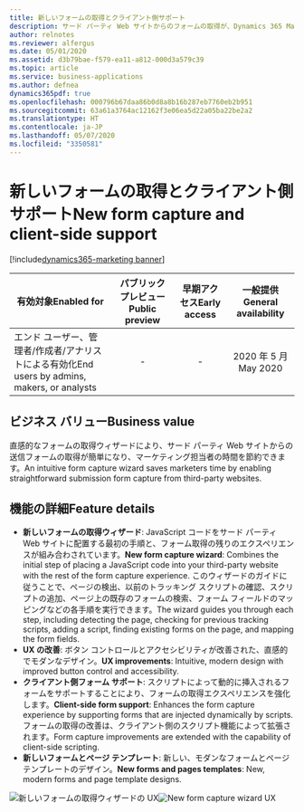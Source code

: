 ```yaml
---
title: 新しいフォームの取得とクライアント側サポート
description: サード パーティ Web サイトからのフォームの取得が、Dynamics 365 Marketing で一般提供されます。
author: relnotes
ms.reviewer: alfergus
ms.date: 05/01/2020
ms.assetid: d3b79bae-f579-ea11-a812-000d3a579c39
ms.topic: article
ms.service: business-applications
ms.author: defnea
dynamics365pdf: true
ms.openlocfilehash: 000796b67daa86b0d8a8b16b287eb7760eb2b951
ms.sourcegitcommit: 63a61a3764ac12162f3e06ea5d22a05ba22be2a2
ms.translationtype: HT
ms.contentlocale: ja-JP
ms.lasthandoff: 05/07/2020
ms.locfileid: "3350581"
---
```

# <a name="new-form-capture-and-client-side-support"></a><span data-ttu-id="e25e2-103">新しいフォームの取得とクライアント側サポート</span><span class="sxs-lookup"><span data-stu-id="e25e2-103">New form capture and client-side support</span></span>
[!include[dynamics365-marketing banner](../includes/dynamics365-marketing.md)]

| <span data-ttu-id="e25e2-104">有効対象</span><span class="sxs-lookup"><span data-stu-id="e25e2-104">Enabled for</span></span>    |  <span data-ttu-id="e25e2-105">パブリック プレビュー</span><span class="sxs-lookup"><span data-stu-id="e25e2-105">Public preview</span></span> | <span data-ttu-id="e25e2-106">早期アクセス</span><span class="sxs-lookup"><span data-stu-id="e25e2-106">Early access</span></span> | <span data-ttu-id="e25e2-107">一般提供</span><span class="sxs-lookup"><span data-stu-id="e25e2-107">General availability</span></span> | 
| ---------- | :----------: |:----------: |:----------: |
|<span data-ttu-id="e25e2-108">エンド ユーザー、管理者/作成者/アナリストによる有効化</span><span class="sxs-lookup"><span data-stu-id="e25e2-108">End users by admins, makers, or analysts</span></span>|-|-| <span data-ttu-id="e25e2-109">2020 年 5 月</span><span class="sxs-lookup"><span data-stu-id="e25e2-109">May 2020</span></span>|


## <a name="business-value"></a><span data-ttu-id="e25e2-110">ビジネス バリュー</span><span class="sxs-lookup"><span data-stu-id="e25e2-110">Business value</span></span>
<!-- bv start -->
<span data-ttu-id="e25e2-111">直感的なフォームの取得ウィザードにより、サード パーティ Web サイトからの送信フォームの取得が簡単になり、マーケティング担当者の時間を節約できます。</span><span class="sxs-lookup"><span data-stu-id="e25e2-111">An intuitive form capture wizard saves marketers time by enabling straightforward submission form capture from third-party websites.</span></span>
<!-- bv end -->



## <a name="feature-details"></a><span data-ttu-id="e25e2-112">機能の詳細</span><span class="sxs-lookup"><span data-stu-id="e25e2-112">Feature details</span></span>
<!--feature detail start -->
- <span data-ttu-id="e25e2-113">**新しいフォームの取得ウィザード**: JavaScript コードをサード パーティ Web サイトに配置する最初の手順と、フォーム取得の残りのエクスペリエンスが組み合わされています。</span><span class="sxs-lookup"><span data-stu-id="e25e2-113">**New form capture wizard**: Combines the initial step of placing a JavaScript code into your third-party website with the rest of the form capture experience.</span></span> <span data-ttu-id="e25e2-114">このウィザードのガイドに従うことで、ページの検出、以前のトラッキング スクリプトの確認、スクリプトの追加、ページ上の既存のフォームの検索、フォーム フィールドのマッピングなどの各手順を実行できます。</span><span class="sxs-lookup"><span data-stu-id="e25e2-114">The wizard guides you through each step, including detecting the page, checking for previous tracking scripts, adding a script, finding existing forms on the page, and mapping the form fields.</span></span>
- <span data-ttu-id="e25e2-115">**UX の改善**: ボタン コントロールとアクセシビリティが改善された、直感的でモダンなデザイン。</span><span class="sxs-lookup"><span data-stu-id="e25e2-115">**UX improvements**: Intuitive, modern design with improved button control and accessibility.</span></span> 
- <span data-ttu-id="e25e2-116">**クライアント側フォーム サポート**: スクリプトによって動的に挿入されるフォームをサポートすることにより、フォームの取得エクスペリエンスを強化します。</span><span class="sxs-lookup"><span data-stu-id="e25e2-116">**Client-side form support**: Enhances the form capture experience by supporting forms that are injected dynamically by scripts.</span></span> <span data-ttu-id="e25e2-117">フォームの取得の改善は、クライアント側のスクリプト機能によって拡張されます。</span><span class="sxs-lookup"><span data-stu-id="e25e2-117">Form capture improvements are extended with the capability of client-side scripting.</span></span>
- <span data-ttu-id="e25e2-118">**新しいフォームとページ テンプレート**: 新しい、モダンなフォームとページ テンプレートのデザイン。</span><span class="sxs-lookup"><span data-stu-id="e25e2-118">**New forms and pages templates**: New, modern forms and page template designs.</span></span>
<!--feature detail end -->

<span data-ttu-id="e25e2-119">![新しいフォームの取得ウィザードの UX](media/new-form-capture-wizard.jpg "新しいフォームの取得ウィザードの UX")</span><span class="sxs-lookup"><span data-stu-id="e25e2-119">![New form capture wizard UX](media/new-form-capture-wizard.jpg "New form capture wizard UX")</span></span>
<!-- Picture 1 -->








